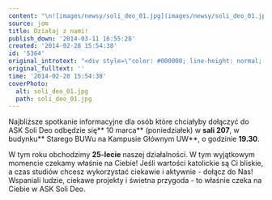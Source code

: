 ```yaml
---
content: "\n![images/newsy/soli_deo_01.jpg](images/newsy/soli_deo_01.jpg)Najbliższe spotkanie informacyjne dla osób które chciałyby dołączyć do ASK Soli Deo odbędzie się** 10 marca** (poniedziałek) w **sali 207**, w budynku** Starego BUWu na Kampusie Głównym UW**, o godzinie **19.30**.\r\n\nW tym roku obchodzimy **25-lecie** naszej działalności. W tym wyjątkowym momencie czekamy właśnie na Ciebie! \nJeśli wartości katolickie są Ci bliskie, a czas studiów chcesz wykorzystać ciekawie i aktywnie - dołącz do Nas!\r\n\_\r\n\_\r\nWspaniali ludzie, ciekawe projekty i świetna przygoda - to właśnie czeka na Ciebie w ASK Soli Deo."
source: jom
title: Działaj z nami!
publish_down: '2014-03-11 16:55:28'
created: '2014-02-28 15:54:38'
id: '5364'
original_introtext: "<div style=\"color: #000000; line-height: normal; text-align: justify;\"><img src=\"images/newsy/soli_deo_01.jpg\" border=\"0\" style=\"border: 0; float: left; margin-left: 10px; margin-right: 10px;\" />Najbliższe spotkanie informacyjne dla osób które chciałyby dołączyć do ASK Soli Deo odbędzie się<strong> 10 marca</strong> (poniedziałek) w <strong>sali 207</strong>, w budynku<strong> Starego BUWu na Kampusie Głównym UW</strong>, o godzinie <strong>19.30</strong>.</div>\r\n<div style=\"color: #000000; line-height: normal; text-align: justify;\"><br />W tym roku obchodzimy <strong>25-lecie</strong> naszej działalności. W tym wyjątkowym momencie czekamy właśnie na Ciebie! <br /><br /><br />Jeśli wartości katolickie są Ci bliskie, a czas studiów chcesz wykorzystać ciekawie i aktywnie - dołącz do Nas!</div>\r\n<div style=\"color: #000000; line-height: normal;\">\_</div>\r\n<div style=\"color: #000000; line-height: normal;\">\_</div>\r\n<div style=\"color: #000000; line-height: normal;\">Wspaniali ludzie, ciekawe projekty i świetna przygoda - to właśnie czeka na Ciebie w ASK Soli Deo.</div>"
original_fulltext: ''
time: '2014-02-28 15:54:38'
coverPhoto:
  alt: soli_deo_01.jpg
  path: soli_deo_01.jpg
---
```

Najbliższe spotkanie informacyjne dla osób które chciałyby dołączyć do ASK Soli Deo odbędzie się** 10 marca** (poniedziałek) w **sali 207**, w budynku** Starego BUWu na Kampusie Głównym UW**, o godzinie **19.30**.

W tym roku obchodzimy **25-lecie** naszej działalności. W tym wyjątkowym momencie czekamy właśnie na Ciebie! 
Jeśli wartości katolickie są Ci bliskie, a czas studiów chcesz wykorzystać ciekawie i aktywnie - dołącz do Nas!
 
 
Wspaniali ludzie, ciekawe projekty i świetna przygoda - to właśnie czeka na Ciebie w ASK Soli Deo.

<!--{{json:{"created_date":"2014-02-28 15:54:38","publish_down":"2014-03-11 16:55:28","id":"5364"}}}-->